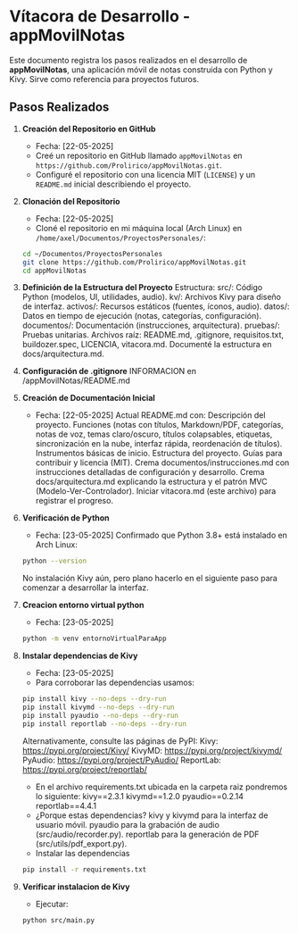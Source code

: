 # Vítacora de Desarrollo - appMovilNotas

Este documento registra los pasos realizados en el desarrollo de **appMovilNotas**, una aplicación móvil de notas construida con Python y Kivy. Sirve como referencia para proyectos futuros.

## Pasos Realizados

1. **Creación del Repositorio en GitHub**  
   - Fecha: [22-05-2025]  
   - Creé un repositorio en GitHub llamado `appMovilNotas` en `https://github.com/Prolirico/appMovilNotas.git`.  
   - Configuré el repositorio con una licencia MIT (`LICENSE`) y un `README.md` inicial describiendo el proyecto.

2. **Clonación del Repositorio**  
    - Fecha: [22-05-2025]  
	- Cloné el repositorio en mi máquina local (Arch Linux) en `/home/axel/Documentos/ProyectosPersonales/`:  
     ```bash
     cd ~/Documentos/ProyectosPersonales
     git clone https://github.com/Prolirico/appMovilNotas.git
     cd appMovilNotas
     ```

3. **Definición de la Estructura del Proyecto**
	Estructura:
	src/: Código Python (modelos, UI, utilidades, audio).
	kv/: Archivos Kivy para diseño de interfaz.
	activos/: Recursos estáticos (fuentes, íconos, audio).
	datos/: Datos en tiempo de ejecución (notas, categorías, configuración).
	documentos/: Documentación (instrucciones, arquitectura).
	pruebas/: Pruebas unitarias.
	Archivos raíz: README.md, .gitignore, requisitos.txt, buildozer.spec, LICENCIA, vitacora.md.
	Documenté la estructura en docs/arquitectura.md.

4. **Configuración de .gitignore**
	INFORMACION en /appMovilNotas/README.md
	
5. **Creación de Documentación Inicial**
	- Fecha: [22-05-2025]
	Actual README.md con:
	Descripción del proyecto.
	Funciones (notas con títulos, Markdown/PDF, categorías, notas de voz, temas claro/oscuro, títulos colapsables, etiquetas, sincronización en la nube, interfaz rápida, reordenación de títulos).
	Instrumentos básicas de inicio.
	Estructura del proyecto.
	Guías para contribuir y licencia (MIT).
	Crema documentos/instrucciones.md con instrucciones detalladas de configuración y desarrollo.
	Crema docs/arquitectura.md explicando la estructura y el patrón MVC (Modelo-Ver-Controlador).
	Iniciar vitacora.md (este archivo) para registrar el progreso.
	
6. **Verificación de Python**
	- Fecha: [23-05-2025]
	Confirmado que Python 3.8+ está instalado en Arch Linux:	
    ```bash
	python --version
	```
	No instalación Kivy aún, pero plano hacerlo en el siguiente paso para comenzar a desarrollar la interfaz.

7. **Creacion entorno virtual python**
    - Fecha: [23-05-2025]
    ```bash
    python -m venv entornoVirtualParaApp
    ```
    
8. **Instalar dependencias de Kivy**
	- Fecha: [23-05-2025]
	- Para corroborar las dependencias usamos:
	```bash
	pip install kivy --no-deps --dry-run
	pip install kivymd --no-deps --dry-run
	pip install pyaudio --no-deps --dry-run
	pip install reportlab --no-deps --dry-run
	```
	Alternativamente, consulte las páginas de PyPI:
	Kivy: https://pypi.org/project/Kivy/
	KivyMD: https://pypi.org/project/kivymd/
	PyAudio: https://pypi.org/project/PyAudio/
	ReportLab: https://pypi.org/project/reportlab/
	- En el archivo requirements.txt ubicada en la carpeta raiz
	pondremos lo siguiente:
	kivy==2.3.1
	kivymd==1.2.0
	pyaudio==0.2.14
	reportlab==4.4.1
	- ¿Porque estas dependencias?
	kivy y kivymd para la interfaz de usuario móvil.
	pyaudio para la grabación de audio (src/audio/recorder.py).
	reportlab para la generación de PDF (src/utils/pdf_export.py).
	- Instalar las dependencias
	```bash
	pip install -r requirements.txt
	```
		
9. 	**Verificar instalacion de Kivy**
	- Ejecutar:
	```
	python src/main.py
	```

